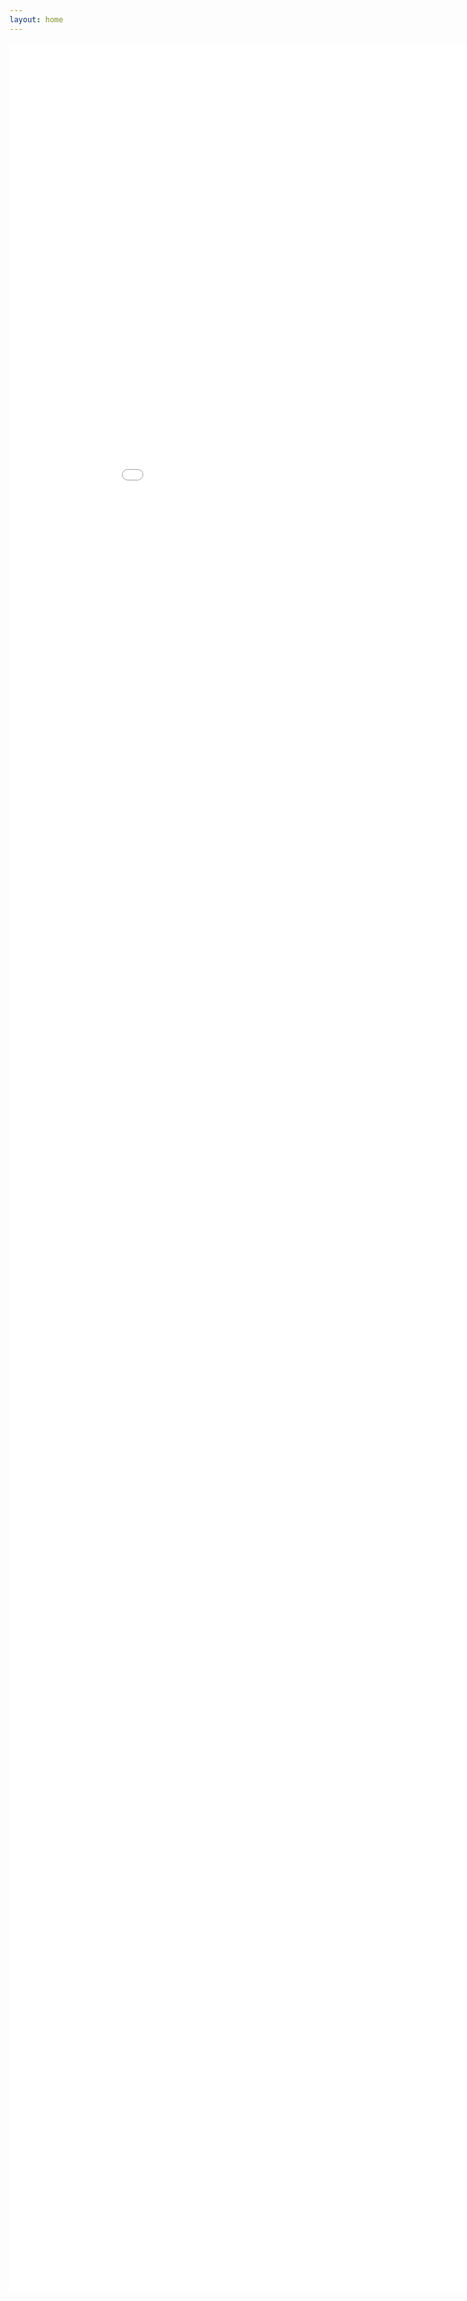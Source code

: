 ```yaml
---
layout: home
---
```


<iframe src="/backend/index.html" title="Project Documentation" style="border: 0; width: 100%; height: calc(90vh); position: absolute;"></iframe>
